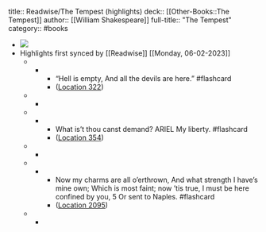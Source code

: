 title:: Readwise/The Tempest (highlights)
deck:: [[Other-Books::The Tempest]]
author:: [[William Shakespeare]]
full-title:: "The Tempest"
category:: #books

- ![](https://images-na.ssl-images-amazon.com/images/I/51VwfqmEX5L._SL200_.jpg)
- Highlights first synced by [[Readwise]] [[Monday, 06-02-2023]]
	- -
		- “Hell is empty, And all the devils are here.” #flashcard
		- ([Location 322](https://readwise.io/to_kindle?action=open&asin=B073WW5ZP8&location=322))
	- -
	- -
		- What is’t thou canst demand? ARIEL My liberty. #flashcard
		- ([Location 354](https://readwise.io/to_kindle?action=open&asin=B073WW5ZP8&location=354))
	- -
	- -
		- Now my charms are all o’erthrown, And what strength I have’s mine own; Which is most faint; now ’tis true, I must be here confined by you, 5 Or sent to Naples. #flashcard
		- ([Location 2095](https://readwise.io/to_kindle?action=open&asin=B073WW5ZP8&location=2095))
	- -